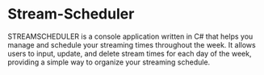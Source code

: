 # Stream-Scheduler
STREAMSCHEDULER is a console application written in C# that helps you manage and schedule your streaming times throughout the week. It allows users to input, update, and delete stream times for each day of the week, providing a simple way to organize your streaming schedule.
